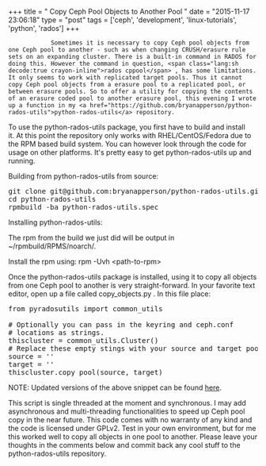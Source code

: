 +++
title = "				Copy Ceph Pool Objects to Another Pool		"
date = "2015-11-17 23:06:18"
type = "post"
tags = ['ceph', 'development', 'linux-tutorials', 'python', 'rados']
+++


				Sometimes it is necessary to copy Ceph pool objects from one Ceph pool to another - such as when changing CRUSH/erasure rule sets on an expanding cluster. There is a built-in command in RADOS for doing this. However the command in question, <span class="lang:sh decode:true crayon-inline">rados cppool</span> , has some limitations. It only seems to work with replicated target pools. Thus it cannot copy Ceph pool objects from a erasure pool to a replicated pool, or between erasure pools. So to offer a utility for copying the contents of an erasure coded pool to another erasure pool, this evening I wrote up a function in my <a href="https://github.com/bryanapperson/python-rados-utils">python-rados-utils</a> repository.

To use the python-rados-utils package, you first have to build and install it. At this point the repository only works with RHEL/CentOS/Fedora due to the RPM based build system. You can however look through the code for usage on other platforms. It's pretty easy to get python-rados-utils up and running.

Building from python-rados-utils from source:
<pre class="lang:sh decode:true" title="Building python-rados-utils">git clone git@github.com:bryanapperson/python-rados-utils.git
cd python-rados-utils
rpmbuild -ba python-rados-utils.spec</pre>
Installing python-rados-utils:

The rpm from the build we just did will be output in ~/rpmbuild/RPMS/noarch/.

Install the rpm using: <span class="lang:sh decode:true crayon-inline">rpm -Uvh &lt;path-to-rpm&gt;</span>

Once the python-rados-utils package is installed, using it to copy all objects from one Ceph pool to another is very straight-forward. In your favorite text editor, open up a file called <span class="lang:sh decode:true crayon-inline ">copy_objects.py</span> . In this file place:
<pre class="lang:python decode:true " title="copy_objects.py">from pyradosutils import common_utils

# Optionally you can pass in the keyring and ceph.conf
# locations as strings.
thiscluster = common_utils.Cluster()
# Replace these empty stings with your source and target pool names
source = ''
target = ''
thiscluster.copy_pool(source, target)</pre>
NOTE: Updated versions of the above snippet can be found <a href="https://github.com/bryanapperson/python-rados-utils/blob/master/examples/copy_pool.py">here</a>.

This script is single threaded at the moment and synchronous. I may add asynchronous and multi-threading functionalities to speed up Ceph pool copy in the near future. This code comes with no warranty of any kind and the code is licensed under GPLv2. Test in your own environment, but for me this worked well to copy all objects in one pool to another. Please leave your thoughts in the comments below and commit back any cool stuff to the python-rados-utils repository.		